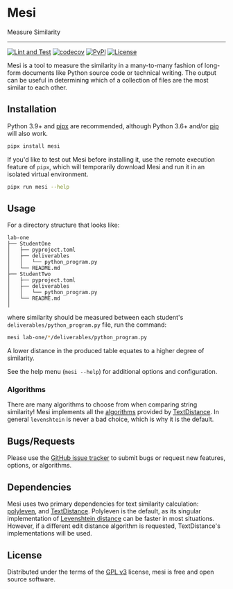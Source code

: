 # Mesi

Measure Similarity

---

[![Lint and Test](https://github.com/GatorEducator/mesi/actions/workflows/main.yml/badge.svg?branch=main)](https://github.com/GatorEducator/mesi/actions/workflows/main.yml)
[![codecov](https://codecov.io/gh/GatorEducator/mesi/branch/main/graph/badge.svg?token=RdzwvXDrxp)](https://codecov.io/gh/GatorEducator/mesi)
[![PyPI](https://img.shields.io/pypi/v/mesi)](https://pypi.org/project/mesi)
[![License](https://img.shields.io/github/license/GatorEducator/mesi.svg)](https://github.com/GatorEducator/mesi/blob/master/LICENSE)

Mesi is a tool to measure the similarity in a many-to-many fashion of long-form
documents like Python source code or technical writing. The output can be useful
in determining which of a collection of files are the most similar to each
other.

## Installation

Python 3.9+ and [pipx](https://pypa.github.io/pipx/) are recommended, although
Python 3.6+ and/or [pip](https://pip.pypa.io/en/stable/) will also work.

```bash
pipx install mesi
```

If you'd like to test out Mesi before installing it, use the remote execution
feature of `pipx`, which will temporarily download Mesi and run it in an
isolated virtual environment.

```bash
pipx run mesi --help
```

## Usage

For a directory structure that looks like:

```text
lab-one
├── StudentOne
│   ├── pyproject.toml
│   ├── deliverables
│   │   └── python_program.py
│   └── README.md
├── StudentTwo
│   ├── pyproject.toml
│   ├── deliverables
│   │   └── python_program.py
│   └── README.md
│
```

where similarity should be measured between each student's
`deliverables/python_program.py` file, run the command:

```bash
mesi lab-one/*/deliverables/python_program.py
```

A lower distance in the produced table equates to a higher degree of similarity.

See the help menu (`mesi --help`) for additional options and configuration.

### Algorithms

There are many algorithms to choose from when comparing string similarity! Mesi
implements all the
[algorithms](https://github.com/life4/textdistance#algorithms) provided by
[TextDistance](https://github.com/life4/textdistance). In general `levenshtein`
is never a bad choice, which is why it is the default.

## Bugs/Requests

Please use the [GitHub issue
tracker](https://github.com/GatorEducator/mesi/issues) to submit bugs or request
new features, options, or algorithms.

## Dependencies

Mesi uses two primary dependencies for text similarity calculation:
[polyleven](https://github.com/fujimotos/polyleven), and
[TextDistance](https://github.com/life4/textdistance). Polyleven is the default,
as its singular implementation of [Levenshtein
distance](https://en.wikipedia.org/wiki/Levenshtein_distance) can be faster in
most situations. However, if a different edit distance algorithm is requested,
TextDistance's implementations will be used.

## License

Distributed under the terms of the [GPL v3](LICENSE) license, mesi is free and
open source software.
